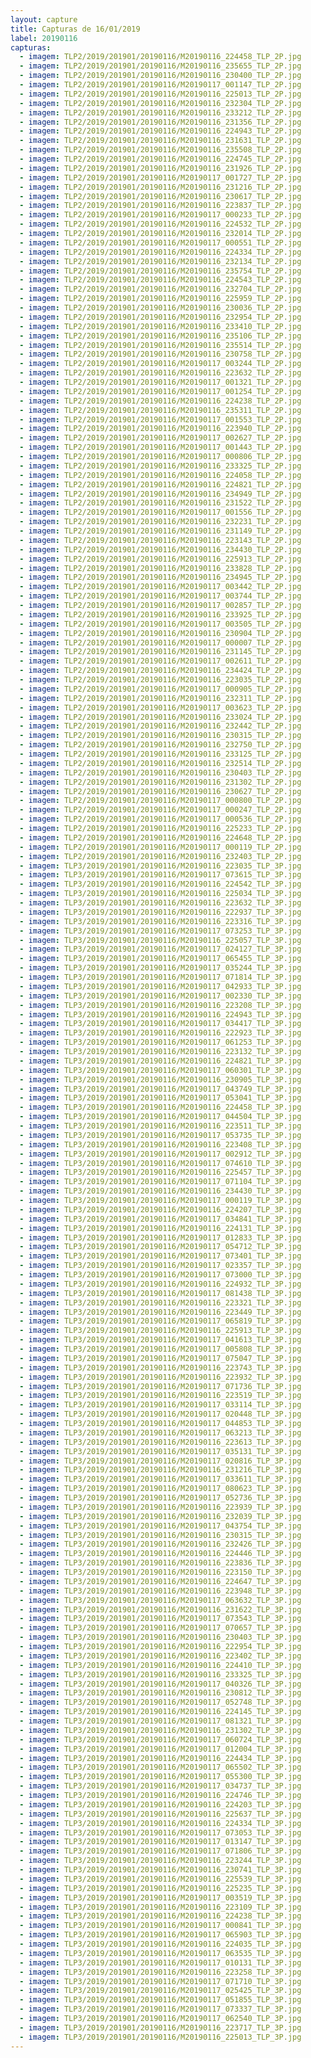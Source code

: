 ```yaml
---
layout: capture
title: Capturas de 16/01/2019
label: 20190116
capturas:
  - imagem: TLP2/2019/201901/20190116/M20190116_224458_TLP_2P.jpg
  - imagem: TLP2/2019/201901/20190116/M20190116_235655_TLP_2P.jpg
  - imagem: TLP2/2019/201901/20190116/M20190116_230400_TLP_2P.jpg
  - imagem: TLP2/2019/201901/20190116/M20190117_001147_TLP_2P.jpg
  - imagem: TLP2/2019/201901/20190116/M20190116_225013_TLP_2P.jpg
  - imagem: TLP2/2019/201901/20190116/M20190116_232304_TLP_2P.jpg
  - imagem: TLP2/2019/201901/20190116/M20190116_233212_TLP_2P.jpg
  - imagem: TLP2/2019/201901/20190116/M20190116_231356_TLP_2P.jpg
  - imagem: TLP2/2019/201901/20190116/M20190116_224943_TLP_2P.jpg
  - imagem: TLP2/2019/201901/20190116/M20190116_231631_TLP_2P.jpg
  - imagem: TLP2/2019/201901/20190116/M20190116_235508_TLP_2P.jpg
  - imagem: TLP2/2019/201901/20190116/M20190116_224745_TLP_2P.jpg
  - imagem: TLP2/2019/201901/20190116/M20190116_231926_TLP_2P.jpg
  - imagem: TLP2/2019/201901/20190116/M20190117_001727_TLP_2P.jpg
  - imagem: TLP2/2019/201901/20190116/M20190116_231216_TLP_2P.jpg
  - imagem: TLP2/2019/201901/20190116/M20190116_230617_TLP_2P.jpg
  - imagem: TLP2/2019/201901/20190116/M20190116_223837_TLP_2P.jpg
  - imagem: TLP2/2019/201901/20190116/M20190117_000233_TLP_2P.jpg
  - imagem: TLP2/2019/201901/20190116/M20190116_224532_TLP_2P.jpg
  - imagem: TLP2/2019/201901/20190116/M20190116_232014_TLP_2P.jpg
  - imagem: TLP2/2019/201901/20190116/M20190117_000551_TLP_2P.jpg
  - imagem: TLP2/2019/201901/20190116/M20190116_224334_TLP_2P.jpg
  - imagem: TLP2/2019/201901/20190116/M20190116_232134_TLP_2P.jpg
  - imagem: TLP2/2019/201901/20190116/M20190116_235754_TLP_2P.jpg
  - imagem: TLP2/2019/201901/20190116/M20190116_224543_TLP_2P.jpg
  - imagem: TLP2/2019/201901/20190116/M20190116_232704_TLP_2P.jpg
  - imagem: TLP2/2019/201901/20190116/M20190116_225959_TLP_2P.jpg
  - imagem: TLP2/2019/201901/20190116/M20190116_230036_TLP_2P.jpg
  - imagem: TLP2/2019/201901/20190116/M20190116_232954_TLP_2P.jpg
  - imagem: TLP2/2019/201901/20190116/M20190116_233410_TLP_2P.jpg
  - imagem: TLP2/2019/201901/20190116/M20190116_235106_TLP_2P.jpg
  - imagem: TLP2/2019/201901/20190116/M20190116_235514_TLP_2P.jpg
  - imagem: TLP2/2019/201901/20190116/M20190116_230758_TLP_2P.jpg
  - imagem: TLP2/2019/201901/20190116/M20190117_003244_TLP_2P.jpg
  - imagem: TLP2/2019/201901/20190116/M20190116_223632_TLP_2P.jpg
  - imagem: TLP2/2019/201901/20190116/M20190117_001321_TLP_2P.jpg
  - imagem: TLP2/2019/201901/20190116/M20190117_001254_TLP_2P.jpg
  - imagem: TLP2/2019/201901/20190116/M20190116_224238_TLP_2P.jpg
  - imagem: TLP2/2019/201901/20190116/M20190116_235311_TLP_2P.jpg
  - imagem: TLP2/2019/201901/20190116/M20190117_001553_TLP_2P.jpg
  - imagem: TLP2/2019/201901/20190116/M20190116_223940_TLP_2P.jpg
  - imagem: TLP2/2019/201901/20190116/M20190117_002627_TLP_2P.jpg
  - imagem: TLP2/2019/201901/20190116/M20190117_001443_TLP_2P.jpg
  - imagem: TLP2/2019/201901/20190116/M20190117_000806_TLP_2P.jpg
  - imagem: TLP2/2019/201901/20190116/M20190116_233325_TLP_2P.jpg
  - imagem: TLP2/2019/201901/20190116/M20190116_224058_TLP_2P.jpg
  - imagem: TLP2/2019/201901/20190116/M20190116_224821_TLP_2P.jpg
  - imagem: TLP2/2019/201901/20190116/M20190116_234949_TLP_2P.jpg
  - imagem: TLP2/2019/201901/20190116/M20190116_231522_TLP_2P.jpg
  - imagem: TLP2/2019/201901/20190116/M20190117_001556_TLP_2P.jpg
  - imagem: TLP2/2019/201901/20190116/M20190116_232231_TLP_2P.jpg
  - imagem: TLP2/2019/201901/20190116/M20190116_231149_TLP_2P.jpg
  - imagem: TLP2/2019/201901/20190116/M20190116_223143_TLP_2P.jpg
  - imagem: TLP2/2019/201901/20190116/M20190116_234430_TLP_2P.jpg
  - imagem: TLP2/2019/201901/20190116/M20190116_225913_TLP_2P.jpg
  - imagem: TLP2/2019/201901/20190116/M20190116_233828_TLP_2P.jpg
  - imagem: TLP2/2019/201901/20190116/M20190116_234945_TLP_2P.jpg
  - imagem: TLP2/2019/201901/20190116/M20190117_003442_TLP_2P.jpg
  - imagem: TLP2/2019/201901/20190116/M20190117_003744_TLP_2P.jpg
  - imagem: TLP2/2019/201901/20190116/M20190117_002857_TLP_2P.jpg
  - imagem: TLP2/2019/201901/20190116/M20190116_233925_TLP_2P.jpg
  - imagem: TLP2/2019/201901/20190116/M20190117_003505_TLP_2P.jpg
  - imagem: TLP2/2019/201901/20190116/M20190116_230904_TLP_2P.jpg
  - imagem: TLP2/2019/201901/20190116/M20190117_000007_TLP_2P.jpg
  - imagem: TLP2/2019/201901/20190116/M20190116_231145_TLP_2P.jpg
  - imagem: TLP2/2019/201901/20190116/M20190117_002611_TLP_2P.jpg
  - imagem: TLP2/2019/201901/20190116/M20190116_234424_TLP_2P.jpg
  - imagem: TLP2/2019/201901/20190116/M20190116_223035_TLP_2P.jpg
  - imagem: TLP2/2019/201901/20190116/M20190117_000905_TLP_2P.jpg
  - imagem: TLP2/2019/201901/20190116/M20190116_232311_TLP_2P.jpg
  - imagem: TLP2/2019/201901/20190116/M20190117_003623_TLP_2P.jpg
  - imagem: TLP2/2019/201901/20190116/M20190116_233024_TLP_2P.jpg
  - imagem: TLP2/2019/201901/20190116/M20190116_232442_TLP_2P.jpg
  - imagem: TLP2/2019/201901/20190116/M20190116_230315_TLP_2P.jpg
  - imagem: TLP2/2019/201901/20190116/M20190116_232750_TLP_2P.jpg
  - imagem: TLP2/2019/201901/20190116/M20190116_233125_TLP_2P.jpg
  - imagem: TLP2/2019/201901/20190116/M20190116_232514_TLP_2P.jpg
  - imagem: TLP2/2019/201901/20190116/M20190116_230403_TLP_2P.jpg
  - imagem: TLP2/2019/201901/20190116/M20190116_231302_TLP_2P.jpg
  - imagem: TLP2/2019/201901/20190116/M20190116_230627_TLP_2P.jpg
  - imagem: TLP2/2019/201901/20190116/M20190117_000800_TLP_2P.jpg
  - imagem: TLP2/2019/201901/20190116/M20190117_000247_TLP_2P.jpg
  - imagem: TLP2/2019/201901/20190116/M20190117_000536_TLP_2P.jpg
  - imagem: TLP2/2019/201901/20190116/M20190116_225233_TLP_2P.jpg
  - imagem: TLP2/2019/201901/20190116/M20190116_224648_TLP_2P.jpg
  - imagem: TLP2/2019/201901/20190116/M20190117_000119_TLP_2P.jpg
  - imagem: TLP2/2019/201901/20190116/M20190116_232403_TLP_2P.jpg
  - imagem: TLP3/2019/201901/20190116/M20190116_223035_TLP_3P.jpg
  - imagem: TLP3/2019/201901/20190116/M20190117_073615_TLP_3P.jpg
  - imagem: TLP3/2019/201901/20190116/M20190116_224542_TLP_3P.jpg
  - imagem: TLP3/2019/201901/20190116/M20190116_225034_TLP_3P.jpg
  - imagem: TLP3/2019/201901/20190116/M20190116_223632_TLP_3P.jpg
  - imagem: TLP3/2019/201901/20190116/M20190116_222937_TLP_3P.jpg
  - imagem: TLP3/2019/201901/20190116/M20190116_223316_TLP_3P.jpg
  - imagem: TLP3/2019/201901/20190116/M20190117_073253_TLP_3P.jpg
  - imagem: TLP3/2019/201901/20190116/M20190116_225057_TLP_3P.jpg
  - imagem: TLP3/2019/201901/20190116/M20190117_024127_TLP_3P.jpg
  - imagem: TLP3/2019/201901/20190116/M20190117_065455_TLP_3P.jpg
  - imagem: TLP3/2019/201901/20190116/M20190117_035244_TLP_3P.jpg
  - imagem: TLP3/2019/201901/20190116/M20190117_071814_TLP_3P.jpg
  - imagem: TLP3/2019/201901/20190116/M20190117_042933_TLP_3P.jpg
  - imagem: TLP3/2019/201901/20190116/M20190117_002330_TLP_3P.jpg
  - imagem: TLP3/2019/201901/20190116/M20190116_223208_TLP_3P.jpg
  - imagem: TLP3/2019/201901/20190116/M20190116_224943_TLP_3P.jpg
  - imagem: TLP3/2019/201901/20190116/M20190117_034417_TLP_3P.jpg
  - imagem: TLP3/2019/201901/20190116/M20190116_222923_TLP_3P.jpg
  - imagem: TLP3/2019/201901/20190116/M20190117_061253_TLP_3P.jpg
  - imagem: TLP3/2019/201901/20190116/M20190116_223132_TLP_3P.jpg
  - imagem: TLP3/2019/201901/20190116/M20190116_224821_TLP_3P.jpg
  - imagem: TLP3/2019/201901/20190116/M20190117_060301_TLP_3P.jpg
  - imagem: TLP3/2019/201901/20190116/M20190116_230905_TLP_3P.jpg
  - imagem: TLP3/2019/201901/20190116/M20190117_043749_TLP_3P.jpg
  - imagem: TLP3/2019/201901/20190116/M20190117_053041_TLP_3P.jpg
  - imagem: TLP3/2019/201901/20190116/M20190116_224458_TLP_3P.jpg
  - imagem: TLP3/2019/201901/20190116/M20190117_044504_TLP_3P.jpg
  - imagem: TLP3/2019/201901/20190116/M20190116_223511_TLP_3P.jpg
  - imagem: TLP3/2019/201901/20190116/M20190117_053735_TLP_3P.jpg
  - imagem: TLP3/2019/201901/20190116/M20190116_223408_TLP_3P.jpg
  - imagem: TLP3/2019/201901/20190116/M20190117_002912_TLP_3P.jpg
  - imagem: TLP3/2019/201901/20190116/M20190117_074610_TLP_3P.jpg
  - imagem: TLP3/2019/201901/20190116/M20190116_225457_TLP_3P.jpg
  - imagem: TLP3/2019/201901/20190116/M20190117_071104_TLP_3P.jpg
  - imagem: TLP3/2019/201901/20190116/M20190116_234430_TLP_3P.jpg
  - imagem: TLP3/2019/201901/20190116/M20190117_000119_TLP_3P.jpg
  - imagem: TLP3/2019/201901/20190116/M20190116_224207_TLP_3P.jpg
  - imagem: TLP3/2019/201901/20190116/M20190117_034841_TLP_3P.jpg
  - imagem: TLP3/2019/201901/20190116/M20190116_224131_TLP_3P.jpg
  - imagem: TLP3/2019/201901/20190116/M20190117_012833_TLP_3P.jpg
  - imagem: TLP3/2019/201901/20190116/M20190117_054712_TLP_3P.jpg
  - imagem: TLP3/2019/201901/20190116/M20190117_073401_TLP_3P.jpg
  - imagem: TLP3/2019/201901/20190116/M20190117_023357_TLP_3P.jpg
  - imagem: TLP3/2019/201901/20190116/M20190117_073000_TLP_3P.jpg
  - imagem: TLP3/2019/201901/20190116/M20190116_224932_TLP_3P.jpg
  - imagem: TLP3/2019/201901/20190116/M20190117_081438_TLP_3P.jpg
  - imagem: TLP3/2019/201901/20190116/M20190116_223321_TLP_3P.jpg
  - imagem: TLP3/2019/201901/20190116/M20190116_223449_TLP_3P.jpg
  - imagem: TLP3/2019/201901/20190116/M20190117_065819_TLP_3P.jpg
  - imagem: TLP3/2019/201901/20190116/M20190116_225913_TLP_3P.jpg
  - imagem: TLP3/2019/201901/20190116/M20190117_041613_TLP_3P.jpg
  - imagem: TLP3/2019/201901/20190116/M20190117_005808_TLP_3P.jpg
  - imagem: TLP3/2019/201901/20190116/M20190117_075047_TLP_3P.jpg
  - imagem: TLP3/2019/201901/20190116/M20190116_223743_TLP_3P.jpg
  - imagem: TLP3/2019/201901/20190116/M20190116_223932_TLP_3P.jpg
  - imagem: TLP3/2019/201901/20190116/M20190117_071736_TLP_3P.jpg
  - imagem: TLP3/2019/201901/20190116/M20190116_223519_TLP_3P.jpg
  - imagem: TLP3/2019/201901/20190116/M20190117_033114_TLP_3P.jpg
  - imagem: TLP3/2019/201901/20190116/M20190117_020448_TLP_3P.jpg
  - imagem: TLP3/2019/201901/20190116/M20190117_044853_TLP_3P.jpg
  - imagem: TLP3/2019/201901/20190116/M20190117_063213_TLP_3P.jpg
  - imagem: TLP3/2019/201901/20190116/M20190116_223613_TLP_3P.jpg
  - imagem: TLP3/2019/201901/20190116/M20190117_035131_TLP_3P.jpg
  - imagem: TLP3/2019/201901/20190116/M20190117_020816_TLP_3P.jpg
  - imagem: TLP3/2019/201901/20190116/M20190116_231216_TLP_3P.jpg
  - imagem: TLP3/2019/201901/20190116/M20190117_033611_TLP_3P.jpg
  - imagem: TLP3/2019/201901/20190116/M20190117_080623_TLP_3P.jpg
  - imagem: TLP3/2019/201901/20190116/M20190117_052736_TLP_3P.jpg
  - imagem: TLP3/2019/201901/20190116/M20190116_223939_TLP_3P.jpg
  - imagem: TLP3/2019/201901/20190116/M20190116_232039_TLP_3P.jpg
  - imagem: TLP3/2019/201901/20190116/M20190117_043754_TLP_3P.jpg
  - imagem: TLP3/2019/201901/20190116/M20190116_230315_TLP_3P.jpg
  - imagem: TLP3/2019/201901/20190116/M20190116_232426_TLP_3P.jpg
  - imagem: TLP3/2019/201901/20190116/M20190116_224446_TLP_3P.jpg
  - imagem: TLP3/2019/201901/20190116/M20190116_223836_TLP_3P.jpg
  - imagem: TLP3/2019/201901/20190116/M20190116_223150_TLP_3P.jpg
  - imagem: TLP3/2019/201901/20190116/M20190116_224647_TLP_3P.jpg
  - imagem: TLP3/2019/201901/20190116/M20190116_223948_TLP_3P.jpg
  - imagem: TLP3/2019/201901/20190116/M20190117_063632_TLP_3P.jpg
  - imagem: TLP3/2019/201901/20190116/M20190116_231622_TLP_3P.jpg
  - imagem: TLP3/2019/201901/20190116/M20190117_073543_TLP_3P.jpg
  - imagem: TLP3/2019/201901/20190116/M20190117_070657_TLP_3P.jpg
  - imagem: TLP3/2019/201901/20190116/M20190116_230403_TLP_3P.jpg
  - imagem: TLP3/2019/201901/20190116/M20190116_222954_TLP_3P.jpg
  - imagem: TLP3/2019/201901/20190116/M20190116_223402_TLP_3P.jpg
  - imagem: TLP3/2019/201901/20190116/M20190116_224410_TLP_3P.jpg
  - imagem: TLP3/2019/201901/20190116/M20190116_233325_TLP_3P.jpg
  - imagem: TLP3/2019/201901/20190116/M20190117_040326_TLP_3P.jpg
  - imagem: TLP3/2019/201901/20190116/M20190116_230812_TLP_3P.jpg
  - imagem: TLP3/2019/201901/20190116/M20190117_052748_TLP_3P.jpg
  - imagem: TLP3/2019/201901/20190116/M20190116_224145_TLP_3P.jpg
  - imagem: TLP3/2019/201901/20190116/M20190117_081321_TLP_3P.jpg
  - imagem: TLP3/2019/201901/20190116/M20190116_231302_TLP_3P.jpg
  - imagem: TLP3/2019/201901/20190116/M20190117_060724_TLP_3P.jpg
  - imagem: TLP3/2019/201901/20190116/M20190117_012004_TLP_3P.jpg
  - imagem: TLP3/2019/201901/20190116/M20190116_224434_TLP_3P.jpg
  - imagem: TLP3/2019/201901/20190116/M20190117_065502_TLP_3P.jpg
  - imagem: TLP3/2019/201901/20190116/M20190117_055300_TLP_3P.jpg
  - imagem: TLP3/2019/201901/20190116/M20190117_034737_TLP_3P.jpg
  - imagem: TLP3/2019/201901/20190116/M20190116_224746_TLP_3P.jpg
  - imagem: TLP3/2019/201901/20190116/M20190116_224203_TLP_3P.jpg
  - imagem: TLP3/2019/201901/20190116/M20190116_225637_TLP_3P.jpg
  - imagem: TLP3/2019/201901/20190116/M20190116_224334_TLP_3P.jpg
  - imagem: TLP3/2019/201901/20190116/M20190117_073053_TLP_3P.jpg
  - imagem: TLP3/2019/201901/20190116/M20190117_013147_TLP_3P.jpg
  - imagem: TLP3/2019/201901/20190116/M20190117_071806_TLP_3P.jpg
  - imagem: TLP3/2019/201901/20190116/M20190116_223244_TLP_3P.jpg
  - imagem: TLP3/2019/201901/20190116/M20190116_230741_TLP_3P.jpg
  - imagem: TLP3/2019/201901/20190116/M20190116_225539_TLP_3P.jpg
  - imagem: TLP3/2019/201901/20190116/M20190116_225235_TLP_3P.jpg
  - imagem: TLP3/2019/201901/20190116/M20190117_003519_TLP_3P.jpg
  - imagem: TLP3/2019/201901/20190116/M20190116_223109_TLP_3P.jpg
  - imagem: TLP3/2019/201901/20190116/M20190116_224238_TLP_3P.jpg
  - imagem: TLP3/2019/201901/20190116/M20190117_000841_TLP_3P.jpg
  - imagem: TLP3/2019/201901/20190116/M20190117_065903_TLP_3P.jpg
  - imagem: TLP3/2019/201901/20190116/M20190116_224035_TLP_3P.jpg
  - imagem: TLP3/2019/201901/20190116/M20190117_063535_TLP_3P.jpg
  - imagem: TLP3/2019/201901/20190116/M20190117_010131_TLP_3P.jpg
  - imagem: TLP3/2019/201901/20190116/M20190116_223258_TLP_3P.jpg
  - imagem: TLP3/2019/201901/20190116/M20190117_071710_TLP_3P.jpg
  - imagem: TLP3/2019/201901/20190116/M20190117_025425_TLP_3P.jpg
  - imagem: TLP3/2019/201901/20190116/M20190117_051855_TLP_3P.jpg
  - imagem: TLP3/2019/201901/20190116/M20190117_073337_TLP_3P.jpg
  - imagem: TLP3/2019/201901/20190116/M20190117_062540_TLP_3P.jpg
  - imagem: TLP3/2019/201901/20190116/M20190116_223717_TLP_3P.jpg
  - imagem: TLP3/2019/201901/20190116/M20190116_225013_TLP_3P.jpg
---
```

